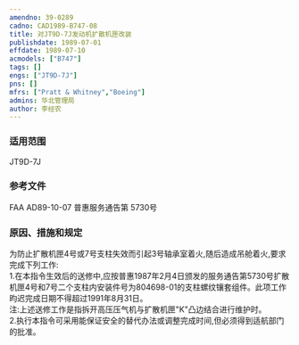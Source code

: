 ```yaml
---
amendno: 39-0289  
cadno: CAD1989-B747-08  
title: 对JT9D-7J发动机扩散机匣改装  
publishdate: 1989-07-01  
effdate: 1989-07-10  
acmodels: ["B747"]  
tags: []  
engs: ["JT9D-7J"]  
pns: []  
mfrs: ["Pratt & Whitney","Boeing"]  
admins: 华北管理局  
author: 李经农  
---
```

  
### 适用范围  
JT9D-7J  
  
<!--more-->  
### 参考文件  
  FAA AD89-10-07 普惠服务通告第 5730号  
  
### 原因、措施和规定  

  为防止扩散机匣4号或7号支柱失效而引起3号轴承室着火,随后造成吊舱着火,要求完成下列工作:  
  1.在本指令生效后的送修中,应按普惠1987年2月4日颁发的服务通告第5730号扩散机匣4号和7号二个支柱内安装件号为804698-01的支柱螺纹镶套组件。此项工作昀迟完成日期不得超过1991年8月31日。  
  注:上述送修工作是指拆开高压压气机与扩散机匣"K"凸边结合进行维护时。  
  2.执行本指令可采用能保证安全的替代办法或调整完成时间,但必须得到适航部门的批准。  
  
